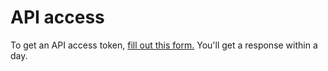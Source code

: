 # API access

To get an API access token, [fill out this form.](https://form.asana.com?k=qD2c_JBjCZN3ZJQ0BlhssA&d=498288373787479) You'll get a response within a day.
